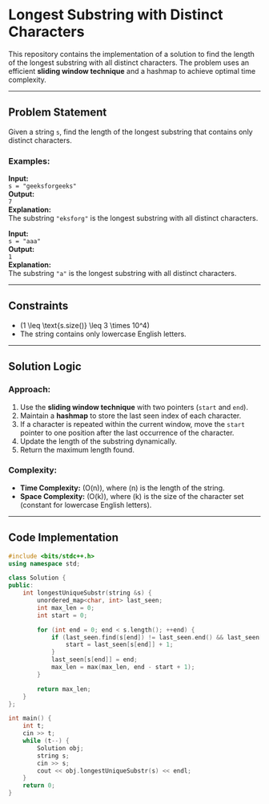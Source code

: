 # Longest Substring with Distinct Characters

This repository contains the implementation of a solution to find the length of the longest substring with all distinct characters. The problem uses an efficient **sliding window technique** and a hashmap to achieve optimal time complexity.

---

## Problem Statement

Given a string `s`, find the length of the longest substring that contains only distinct characters.

### Examples:

**Input:**  
`s = "geeksforgeeks"`  
**Output:**  
`7`  
**Explanation:**  
The substring `"eksforg"` is the longest substring with all distinct characters.

**Input:**  
`s = "aaa"`  
**Output:**  
`1`  
**Explanation:**  
The substring `"a"` is the longest substring with all distinct characters.

---

## Constraints

- \(1 \leq \text{s.size()} \leq 3 \times 10^4\)
- The string contains only lowercase English letters.

---

## Solution Logic

### Approach:
1. Use the **sliding window technique** with two pointers (`start` and `end`).
2. Maintain a **hashmap** to store the last seen index of each character.
3. If a character is repeated within the current window, move the `start` pointer to one position after the last occurrence of the character.
4. Update the length of the substring dynamically.
5. Return the maximum length found.

### Complexity:
- **Time Complexity:** \(O(n)\), where \(n\) is the length of the string.
- **Space Complexity:** \(O(k)\), where \(k\) is the size of the character set (constant for lowercase English letters).

---

## Code Implementation

```cpp
#include <bits/stdc++.h>
using namespace std;

class Solution {
public:
    int longestUniqueSubstr(string &s) {
        unordered_map<char, int> last_seen;
        int max_len = 0;
        int start = 0;

        for (int end = 0; end < s.length(); ++end) {
            if (last_seen.find(s[end]) != last_seen.end() && last_seen[s[end]] >= start) {
                start = last_seen[s[end]] + 1;
            }
            last_seen[s[end]] = end;
            max_len = max(max_len, end - start + 1);
        }

        return max_len;
    }
};

int main() {
    int t;
    cin >> t;
    while (t--) {
        Solution obj;
        string s;
        cin >> s;
        cout << obj.longestUniqueSubstr(s) << endl;
    }
    return 0;
}
